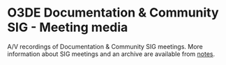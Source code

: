 # O3DE Documentation & Community SIG - Meeting media

A/V recordings of Documentation & Community SIG meetings. More information about SIG meetings and an archive are available
from [notes](../notes/README.md).
